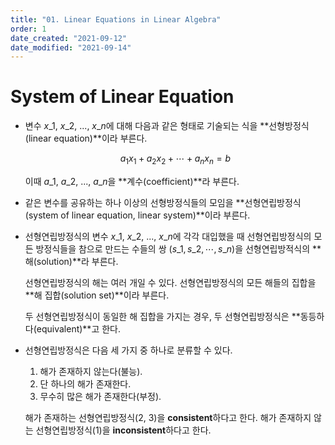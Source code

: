 ```yaml
---
title: "01. Linear Equations in Linear Algebra"
order: 1
date_created: "2021-09-12"
date_modified: "2021-09-14"
---
```


# System of Linear Equation

<ul class="no-guide-line">

<li><div markdown="block">

변수 $x\_1$, $x\_2$, ..., $x\_n$에 대해 다음과 같은 형태로 기술되는 식을 **선형방정식(linear equation)**이라 부른다.

$$a_1 x_1 + a_2 x_2 + \cdots + a_n x_n = b$$

이때 $a\_1$, $a\_2$, ..., $a\_n$을 **계수(coefficient)**라 부른다.

</div></li>

<li><div markdown="block">

같은 변수를 공유하는 하나 이상의 선형방정식들의 모임을 **선형연립방정식(system of linear equation, linear system)**이라 부른다.

</div></li>

<li><div markdown="block">

선형연립방정식의 변수 $x\_1$, $x\_2$, ..., $x\_n$에 각각 대입했을 때 선형연립방정식의 모든 방정식들을 참으로 만드는 수들의 쌍 $(s\_1,\,s\_2,\,\cdots,\,s\_n)$을 선형연립방적식의 **해(solution)**라 부른다.

선형연립방정식의 해는 여러 개일 수 있다. 선형연립방정식의 모든 해들의 집합을 **해 집합(solution set)**이라 부른다.

두 선형연립방정식이 동일한 해 집합을 가지는 경우, 두 선형연립방정식은 **동등하다(equivalent)**고 한다.

</div></li>

<li><div markdown="block">

선형연립방정식은 다음 세 가지 중 하나로 분류할 수 있다.

1. 해가 존재하지 않는다(불능).
2. 단 하나의 해가 존재한다.
3. 무수히 많은 해가 존재한다(부정).

해가 존재하는 선형연립방정식(2, 3)을 **consistent**하다고 한다. 해가 존재하지 않는 선형연립방정식(1)을 **inconsistent**하다고 한다.

</div></li>

</ul>

## Matrix

<ul class="no-guide-line">

<li><div markdown="block">

**행렬(matrix)**은 수 또는 식 등을 다음과 같이 직사각형 모양으로 배열해 놓은 것이다. 

$$\begin{bmatrix}
1 & -2 &  4 &  10\\[0.5em]
0 &  9 & -3 & -13\\[0.5em]
3 & -1 & -5 &  -5\\[0.5em]
\end{bmatrix}$$

행렬의 **크기(size)**는 행렬이 몇 개의 행과 몇 개의 열로 이루어져 있는지를 말한다. 예를 들어 위 행렬은 3개의 행과 4개의 열로 이루어져 있으므로 크기가 3×4인 행렬(줄여서 "3×4 행렬")이라 한다.

</div></li>

<li><div markdown="block">

선형연립방정식은 행렬을 이용해 쉽게 표현할 수 있다.

예를 들어, 다음과 같은 연립방정식이 주어졌다고 하자.

$$\begin{array} {r c r c r c r}
 x_1 & {}-{} & 2x_2 & {}+{} &  x_3 & = & 0  \\[0.5em]
     &       & 2x_2 & {}-{} & 8x_3 & = & 8  \\[0.5em]
5x_1 &       &      & {}-{} & 5x_3 & = & 10 \\[0.5em]
\end{array}$$

이 선형연립방정식의 계수를 모으면 다음과 같은 행렬을 얻을 수 있다.

$$\begin{bmatrix}
1 & -2 &  1\\[0.5em]
0 &  0 & -8\\[0.5em]
5 &  0 & -5\\[0.5em]
\end{bmatrix}$$

이처럼 주어진 선형연립방정식의 계수들을 모아 만든 행렬을 **coefficient matrix**(혹은 **matrix of coefficient**)라 부른다.

또한 등호 너머이 있는 방정식의 값까지 모두 모으면 다음과 같은 행렬을 얻을 수 있다.

$$\begin{bmatrix}
1 & -2 &  1 &  0\\[0.5em]
0 &  0 & -8 &  8\\[0.5em]
5 &  0 & -5 & 10\\[0.5em]
\end{bmatrix}$$

이처럼 coefficient matrix에 방정식의 값까지 모두 모아 만든 행렬을 **augmented matrix**라 부른다.

</div></li>

</ul>

## Solving a Linear System

<ul class="no-guide-line">

<li><div markdown="block">

행렬에 대한 다음 세 가지 조작을 **elementary row operation**이라 한다.

{:.no-guide-line}
- **replacement** : 특정 행을 자기 자신과 다른 행를 합한 것으로 교체한다.
- **interchange** : 두 행의 위치를 바꾼다.
- **scaling** : 특정 행에 0이 아닌 상수를 곱한다.

일련의 elementary row operation을 통해 행렬 $A$를 행렬 $B$로 바꿀 수 있다면, 행렬 $A$, $B$는 **행 동등하다(row equivalent)**고 한다.

또한 elementary row operation은 "되돌릴" 수 있다. 즉 일련의 elementary row operation을 적용해 반대로 행렬 $B$를 행렬 $A$로 바꿀 수 있다.

</div></li>

<li><div markdown="block">

만약 두 선형연립방정식의 augmented matrix $A$, $B$가 행 동등(row equivalent)하다면, 두 선형연립방정식은 동등하다(equivalent).

즉, 주어진 선형연립방정식의 augmented matrix에 일련의 elementary row operation을 수행해 다음과 같이 대각 성분이 1인 augmented matrix를 만들면 주어진 선형방정식의 해를 알 수 있다.

$$\begin{bmatrix}
\colorbox{#FAE19C}{1} & 0 & 0 & 1\\[0.5em]
0 & \colorbox{#FAE19C}{1} & 0 & 2\\[0.5em]
0 & 0 & \colorbox{#FAE19C}{1} & 3\\[0.5em]
\end{bmatrix}
\iff
\begin{array} {r c r c r c r}
 x_1 &  &     &  &     & = & 1  \\[0.5em]
     &  & x_2 &  &     & = & 2  \\[0.5em]
     &  &     &  & x_3 & = & 3 \\[0.5em]
\end{array}$$

</div></li>

</ul>

# Row Reduction and Echelon Forms

<ul class="no-guide-line">

<li><div markdown="block">

주어진 행렬이 다음 세 가지 조건을 만족하면, 해당 행렬은 **echelon form**(혹은 **row echelon form**)이라 한다.

{:.no-guide-line}
- 모든 nonzero row[^nonzero-row]는 어떤 zero row[^zero-row]보다 위에 있다.
- 

[^nonzero-row]: 0이 아닌 성분을 하나라도 가지고 있는 행
[^zero-row]: 모든 성분이 0인 행

</div></li>

</ul>